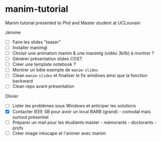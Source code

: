 # manim-tutorial
Manim tutorial presented to Phd and Master student at UCLouvain


Jérome
- [ ] Faire les slides "teaser"
- [ ] Installer manimgl
- [ ] Choisir une animation manim & une manimlg (vidéo 3b1b) à montrer ?
- [ ] Générer présentation slides COST
- [ ] Créer une template notebook ?
- [ ] Montrer un bête exemple de `manim-slides`
- [ ] Clean `manim-slides` et finaliser le fix windows ainsi que la fonction backward
- [ ] Clean repo avant présentation

Olivier
- [ ] Lister les problèmes sous Windows et anticiper les solutions
- [x] Contacter IEEE SB pour avoir un local BARB (grand) - comodal mais surtout présentiel
- [ ] Préparer un mail pour les étudiants master - mémorants - doctorants - profs
- [ ] Créer image inkscape et l'animer avec manim
